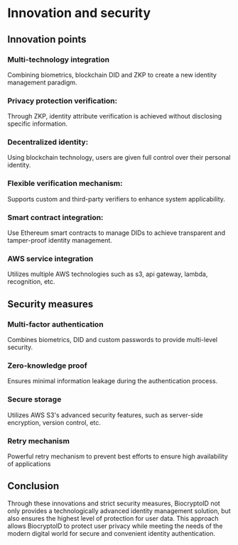 # Innovation and security

## Innovation points

### Multi-technology integration

Combining biometrics, blockchain DID and ZKP to create a new identity management paradigm.

### Privacy protection verification:

Through ZKP, identity attribute verification is achieved without disclosing specific information.

### Decentralized identity:

Using blockchain technology, users are given full control over their personal identity.

### Flexible verification mechanism:

Supports custom and third-party verifiers to enhance system applicability.

### Smart contract integration:

Use Ethereum smart contracts to manage DIDs to achieve transparent and tamper-proof identity management.

### AWS service integration

Utilizes multiple AWS technologies such as s3, api gateway, lambda, recognition, etc.



## Security measures

### Multi-factor authentication

Combines biometrics, DID and custom passwords to provide multi-level security.

### Zero-knowledge proof

Ensures minimal information leakage during the authentication process.

### Secure storage

Utilizes AWS S3's advanced security features, such as server-side encryption, version control, etc.

### Retry mechanism&#x20;

Powerful retry mechanism to prevent best efforts to ensure high availability of applications



## Conclusion

Through these innovations and strict security measures, BiocryptoID not only provides a technologically advanced identity management solution, but also ensures the highest level of protection for user data. This approach allows BiocryptoID to protect user privacy while meeting the needs of the modern digital world for secure and convenient identity authentication.
